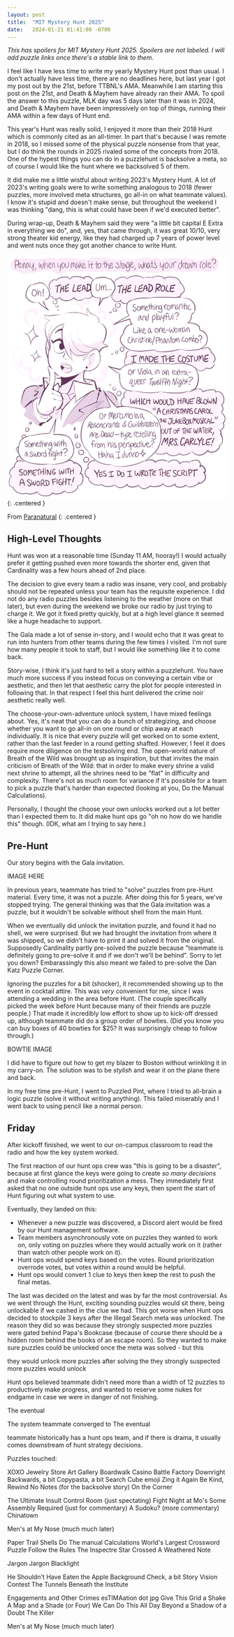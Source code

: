 ```yaml
---
layout: post
title:  "MIT Mystery Hunt 2025"
date:   2024-01-21 01:41:00 -0700
---
```


*This has spoilers for MIT Mystery Hunt 2025. Spoilers are not labeled. I will add puzzle
links once there's a stable link to them.*

I feel like I have less time to write my yearly Mystery Hunt post than usual. I don't
actually have less time, there are no deadlines here, but last year I got my post out by
the 21st, before TTBNL's AMA. Meanwhile I am starting this post on the 21st, and Death & Mayhem have
already ran their AMA.
To spoil the answer to this puzzle, MLK day was 5 days later than it was in 2024, and Death & Mayhem
have been impressively on top of things, running their AMA within a few days of Hunt end.

This year's Hunt was really solid, I enjoyed it more than
their 2018 Hunt which is commonly cited as an all-timer. In part that's because I was remote in 2018, so I missed some of the physical puzzle nonsense from that year, but I do think the rounds
in 2025 rivaled some of the concepts from 2018. One of the hypest things you can do in a puzzlehunt
is backsolve a meta, so of course I would like the hunt where we backsolved 5 of them.

It did make me a little wistful about writing 2023's Mystery Hunt. A lot of 2023's writing goals
were to write something analogous to 2018 (fewer puzzles, more involved meta structures, go all-in on what teammate values). I know it's stupid and doesn't make sense, but throughout the weekend I
was thinking "dang, this is what could have been if we'd executed better".

During wrap-up, Death & Mayhem said they were "a little bit capital E Extra in everything we do", and, yes, that came through, it was great 10/10, very strong theater kid energy, like they had charged up 7 years of power level and went nuts once they got another chance to write Hunt.

![Penny being very extra](/public/mh-2025/penny.png)
{: .centered }

From [Paranatural](https://www.paranatural.net/comic/archive)
{: .centered }


High-Level Thoughts
----------------------------------------------------------------------

Hunt was won at a reasonable time (Sunday 11 AM, hooray!) I would actually prefer it getting pushed even more towards the shorter end, given that Cardinality was a few hours ahead of 2nd place.

The decision to give every team a radio was insane, very cool, and probably should not be repeated
unless your team has the requisite experience. I did not do any radio puzzles besides listening to
the weather (more on that later), but even during the weekend we broke our radio by just trying to charge it. We got it fixed pretty quickly, but at a high level glance it seemed like a huge headache to support.

The Gala made a lot of sense in-story, and I would echo that it was great to run into hunters from
other teams during the few times I visited. I'm not sure how many people it took to staff, but I would like something like it to come back.

Story-wise, I think it's just hard to tell a story within a puzzlehunt. You have much more success
if you instead focus on conveying a certain vibe or aesthetic, and then let that aesthetic carry
the plot for people interested in following that. In that respect I feel this hunt delivered the crime noir aesthetic really well.

The choose-your-own-adventure unlock system, I have mixed feelings about. Yes, it's neat that you
can do a bunch of strategizing, and choose whether you want to go all-in on one round or chip away at each individually. It is nice that every puzzle will get worked on to some extent, rather than the last feeder in a round getting shafted.
However, I feel it does require more diligence on the testsolving end. The open-world nature of Breath of the Wild was brought up as inspiration, but that invites the main criticism of Breath of the Wild: that in order to make every shrine a valid next shrine to attempt, all the shrines need to be "flat" in difficulty and complexity. There's not as much room for variance if it's possible for a team
to pick a puzzle that's harder than expected (looking at you, Do the Manual Calculations).

Personally, I thought the choose your own unlocks worked out a lot better than I expected them to.
It did make hunt ops go "oh no how do we handle this" though. (IDK, what am I trying to say here.)


Pre-Hunt
---------------------------------------------------------------------------

Our story begins with the Gala invitation.

IMAGE HERE

In previous years, teammate has tried to "solve" puzzles from pre-Hunt material.
Every time, it was not a puzzle. After doing this for 5 years, we've stopped
trying. The general thinking was that the Gala invitation was a puzzle, but it
wouldn't be solvable without shell from the main Hunt.

When we eventually did unlock the invitation puzzle, and found it had no shell,
we were surprised. But we had brought the invitation from where it was shipped,
so we didn't have to print it and solved it from the original. Supposedly
Cardinality partly pre-solved the puzzle because "teammate is definitely going to pre-solve it and if we don't we'll be behind". Sorry to let you down? Embarassingly this
also meant we failed to pre-solve the Dan Katz Puzzle Corner.

Ignoring the puzzles for a bit (shocker), it recommended showing up to the
event in cocktail attire. This was *very* convenient for me, since I was
attending a wedding in the area before Hunt. (The couple specifically picked the
week before Hunt because many of their friends are puzzle people.) That made it
incredibly low effort to show up to kick-off dressed up, although teammate did
do a group order of bowties. (Did you know you can buy boxes of 40 bowties for
$25? It was surprisingly cheap to follow through.)

BOWTIE IMAGE

I did have to figure out how to get my blazer to Boston without wrinkling it
in my carry-on. The solution was to be *stylish* and wear it on the plane there
and back.

In my free time pre-Hunt, I went to Puzzled Pint, where I tried to all-brain
a logic puzzle (solve it without writing anything). This failed miserably and I
went back to using pencil like a normal person.



Friday
-------------------------------------------------------------

After kickoff finished, we went to our on-campus classroom to read the radio and
how the key system worked.

The first reaction of our hunt ops crew was "this is going to be a disaster",
because at first glance the keys were going to create *so many decisions* and
make controlling round prioritization a mess. They immediately first asked that
no one outside hunt ops use any keys, then spent the start of Hunt figuring out
what system to use.

Eventually, they landed on this:
* Whenever a new puzzle was discovered, a Discord alert would be fired by our
Hunt management software.
* Team members asynchronously vote on puzzles they wanted to work on, only voting
on puzzles where they would actually work on it (rather than watch other people
work on it).
* Hunt ops would spend keys based on the votes. Round prioritization overrode
votes, but votes within a round would be helpful.
* Hunt ops would convert 1 clue to keys then keep the rest to push the final
metas.

The last was decided on the latest and was by far the most controversial. As we
went through the Hunt, exciting sounding puzzles would sit there, being
unlockable if we cashed in the clue we had. This got worse when Hunt ops
decided to stockpile 3 keys after the Illegal Search meta was unlocked.
The reason they did so was because they strongly suspected more puzzles were
gated behind Papa's Bookcase (because of course there should be a hidden room
behind the books of an escape room). So they wanted to make sure puzzles could
be unlocked once the meta was solved - but this

they would unlock more puzzles after solving the
they strongly suspected more puzzles would
unlock

Hunt ops believed teammate didn't need more than a width of 12 puzzles to productively
make progress, and wanted to reserve some nukes for endgame in case we were in danger of not finishing.



The eventual

The system teammate converged to
The eventual

teammate historically has a hunt ops team, and if there is drama, it usually comes
downstream of hunt strategy decisions.


Puzzles touched:

XOXO
Jewelry Store
Art Gallery
Boardwalk
Casino
Battle Factory
Downright Backwards, a bit
Copypasta, a bit
Search Cube emoji
Zing it Again
Be Kind, Rewind
No Notes (for the backsolve story)
On the Corner

The Ultimate Insult
Control Room (just spectating)
Fight Night at Mo's
Some Assembly Required (just for commentary)
A Sudoku? (more commentary)
Chinatown

Men's at My Nose (much much later)

Paper Trail
Shells
Do The manual Calculations
World's Largest Crossword Puzzle
Follow the Rules
The Inspectre
Star Crossed
A Weathered Note

Jargon
Jargon Blacklight

He Shouldn't Have Eaten the Apple
Background Check, a bit
Story Vision Contest
The Tunnels Beneath the Institute

Engagements and Other Crimes
esTIMAation dot jpg
Give This Grid a Shake
A Map and a Shade (or Four)
We Can Do This All Day
Beyond a Shadow of a Doubt
The Killer

Men's at My Nose (much much later)
